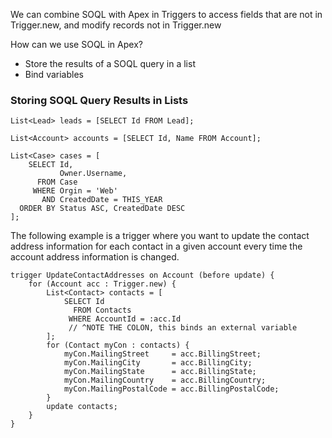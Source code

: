 
We can combine SOQL with Apex in Triggers to access fields that are not in Trigger.new, and modify records not in Trigger.new

How can we use SOQL in Apex?
- Store the results of a SOQL query in a list
- Bind variables 

### Storing SOQL Query Results in Lists
```apex
List<Lead> leads = [SELECT Id FROM Lead];

List<Account> accounts = [SELECT Id, Name FROM Account];

List<Case> cases = [
    SELECT Id,
           Owner.Username,
      FROM Case
     WHERE Orgin = 'Web'
       AND CreatedDate = THIS_YEAR
  ORDER BY Status ASC, CreatedDate DESC
];
```

The following example is a trigger where you want to update the contact address information for each contact in a given account every time the account address information is changed.

```apex
trigger UpdateContactAddresses on Account (before update) {
    for (Account acc : Trigger.new) {
        List<Contact> contacts = [
            SELECT Id 
              FROM Contacts 
             WHERE AccountId = :acc.Id   
             // ^NOTE THE COLON, this binds an external variable
        ];
        for (Contact myCon : contacts) {
            myCon.MailingStreet     = acc.BillingStreet;
            myCon.MailingCity       = acc.BillingCity;
            myCon.MailingState      = acc.BillingState;
            myCon.MailingCountry    = acc.BillingCountry;
            myCon.MailingPostalCode = acc.BillingPostalCode;
        }
        update contacts;
    }
}
```

